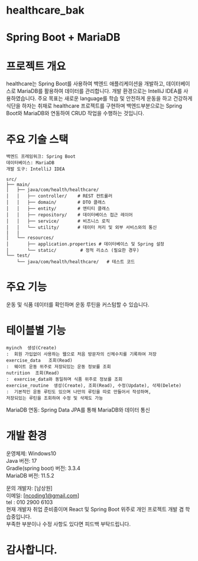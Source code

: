 # healthcare_bak
# Spring Boot + MariaDB

# 프로젝트 개요

healthcare는 Spring Boot를 사용하여 백엔드 애플리케이션을 개발하고, 데이터베이스로 MariaDB를 활용하여 데이터를 관리합니다.
개발 환경으로는 IntelliJ IDEA를 사용하였습니다. 주요 목표는 새로운 language를 학습 및 안전하게 운동을 하고 건강하게 식단을
하자는 취재로 healthcare 프로젝트를 구현하며 백엔드부분으로는 Spring Boot와 MariaDB와 연동하여 CRUD 작업을 수행하는 것입니다.

# 주요 기술 스택
```
백엔드 프레임워크: Spring Boot
데이터베이스: MariaDB
개발 도구: IntelliJ IDEA

src/
├── main/
│   ├── java/com/health/healthcare/
│   │   ├── controller/    # REST 컨트롤러
│   │   ├── domain/        # DTO 클래스
│   │   ├── entity/        # 엔티티 클래스
│   │   ├── repository/    # 데이터베이스 접근 레이어
│   │   ├── service/       # 비즈니스 로직
│   │   └── utility/       # 데이터 처리 및 외부 서비스와의 통신
|   |
│   └── resources/
│       ├── application.properties # 데이터베이스 및 Spring 설정
│       └── static/         # 정적 리소스 (필요한 경우)
└── test/
    └── java/com/health/healthcare/   # 테스트 코드

```
#  주요 기능
운동 및 식품 데이터를 확인하며 운동 루틴을 커스텀할 수 있습니다.

#  테이블별 기능 
```
myinch  생성(Create)
:  회원 가입없이 사용하는 웹으로 처음 방문자의 신체수치를 기록하여 저장
exercise_data   조회(Read)
:  웨이트 운동 위주로 저장되있는 운동 정보를 조회
nutrition  조회(Read)
:  exercise_data와 동일하며 식품 위주로 정보를 조회
exercise_routine  생성(Create), 조회(Read), 수정(Update), 삭제(Delete) 
:  기본적인 운동 루틴도 있으며 나만의 루틴을 따로 만들어서 작성하며,
저장되있는 루틴을 조회하여 수정 및 삭제도 가능
```
MariaDB 연동:
Spring Data JPA를 통해 MariaDB와 데이터 통신

# 개발 환경
운영체제: Windows10 <br>
Java 버전: 17    <br>
Gradle(spring boot) 버전: 3.3.4    <br>
MariaDB 버전: 11.5.2    <br>

문의
개발자: [남상원]    <br>
이메일: [ncoding1@gmail.com]    <br>
tel : 010 2900 6103
<br>
현재 개발자 취업 준비중이며 React 및 Spring Boot 위주로 개인 프로젝트 개발 겸 학습중입니다. <br>
부족한 부분이나 수정 사항도 있다면 피드백 부탁드립니다.



#  감사합니다.


